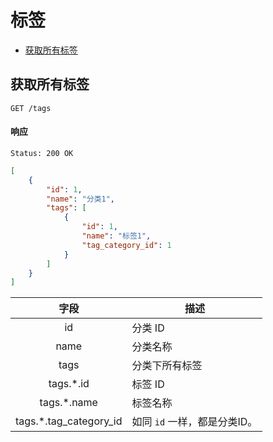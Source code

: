 # 标签

- [获取所有标签](#获取所有标签)

## 获取所有标签

```
GET /tags
```

#### 响应

```
Status: 200 OK
```
```json
[
    {
        "id": 1,
        "name": "分类1",
        "tags": [
            {
                "id": 1,
                "name": "标签1",
                "tag_category_id": 1
            }
        ]
    }
]
```

| 字段 | 描述 |
|:----:|----|
| id | 分类 ID |
| name | 分类名称 |
| tags | 分类下所有标签 |
| tags.*.id | 标签 ID |
| tags.*.name | 标签名称 |
| tags.*.tag_category_id | 如同 `id` 一样，都是分类ID。|
